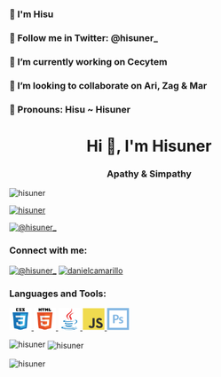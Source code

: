 ### 🌸   I'm Hisu 
### 🌙 Follow me in Twitter: @hisuner_
### 🌙 I’m currently working on Cecytem
### 🌙 I’m looking to collaborate on Ari, Zag & Mar
### 🌙 Pronouns: Hisu ~ Hisuner 
<h1 align="center">Hi 👋, I'm Hisuner</h1>
<h3 align="center">Apathy & Simpathy</h3>

<p align="left"> <img src="https://komarev.com/ghpvc/?username=hisuner&label=Profile%20views&color=0e75b6&style=flat" alt="hisuner" /> </p>

<p align="left"> <a href="https://github.com/ryo-ma/github-profile-trophy"><img src="https://github-profile-trophy.vercel.app/?username=hisuner" alt="hisuner" /></a> </p>

<p align="left"> <a href="https://twitter.com/@hisuner_" target="blank"><img src="https://img.shields.io/twitter/follow/@hisuner_?logo=twitter&style=for-the-badge" alt="@hisuner_" /></a> </p>

<h3 align="left">Connect with me:</h3>
<p align="left">
<a href="https://twitter.com/@hisuner_" target="blank"><img align="center" src="https://raw.githubusercontent.com/rahuldkjain/github-profile-readme-generator/master/src/images/icons/Social/twitter.svg" alt="@hisuner_" height="30" width="40" /></a>
<a href="https://instagram.com/danielcamarillo" target="blank"><img align="center" src="https://raw.githubusercontent.com/rahuldkjain/github-profile-readme-generator/master/src/images/icons/Social/instagram.svg" alt="danielcamarillo" height="30" width="40" /></a>
</p>

<h3 align="left">Languages and Tools:</h3>
<p align="left"> <a href="https://www.w3schools.com/css/" target="_blank" rel="noreferrer"> <img src="https://raw.githubusercontent.com/devicons/devicon/master/icons/css3/css3-original-wordmark.svg" alt="css3" width="40" height="40"/> </a> <a href="https://www.w3.org/html/" target="_blank" rel="noreferrer"> <img src="https://raw.githubusercontent.com/devicons/devicon/master/icons/html5/html5-original-wordmark.svg" alt="html5" width="40" height="40"/> </a> <a href="https://www.java.com" target="_blank" rel="noreferrer"> <img src="https://raw.githubusercontent.com/devicons/devicon/master/icons/java/java-original.svg" alt="java" width="40" height="40"/> </a> <a href="https://developer.mozilla.org/en-US/docs/Web/JavaScript" target="_blank" rel="noreferrer"> <img src="https://raw.githubusercontent.com/devicons/devicon/master/icons/javascript/javascript-original.svg" alt="javascript" width="40" height="40"/> </a> <a href="https://www.photoshop.com/en" target="_blank" rel="noreferrer"> <img src="https://raw.githubusercontent.com/devicons/devicon/master/icons/photoshop/photoshop-line.svg" alt="photoshop" width="40" height="40"/> </a> </p>

<p><img align="left" src="https://github-readme-stats.vercel.app/api/top-langs?username=hisuner&show_icons=true&locale=en&layout=compact" alt="hisuner" /></p>

<p>&nbsp;<img align="center" src="https://github-readme-stats.vercel.app/api?username=hisuner&show_icons=true&locale=en" alt="hisuner" /></p>

<p><img align="center" src="https://github-readme-streak-stats.herokuapp.com/?user=hisuner&" alt="hisuner" /></p>

<!--
**Hisuner/Hisuner** is a ✨ _special_ ✨ repository because its `README.md` (this file) appears on your GitHub profile.

Here are some ideas to get you started:

-### 🔭 I’m currently working on ...
-### 🌱 I’m currently learning ...
-### 👯 I’m looking to collaborate on ...
-### 🤔 I’m looking for help with ...
-### 💬 Ask me about ...
-### 📫 How to reach me: ...
-### 😄 Pronouns: ...
-### ⚡ Fun fact: ...
-->
